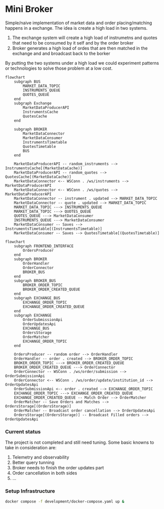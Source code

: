 # Mini Broker

Simple/naive implementation of market data and order placing/matching happens in a exchange. The idea is create a high load in two systems.
1) The exchange system will create a high load of instrumetns and quotes that need to be consumed by it self and by the order broker
2) Broker generates a high load of ordes that are then matched in the exchange and and broadcast back to the borker

By putting the two systems under a high load we could experiment patterns or technologies to solve those problem at a low cost.

```mermaid
flowchart
    subgraph BUS
        MARKET_DATA_TOPIC
        INSTRUMENTS_QUEUE
        QUOTES_QUEUE
    end
    subgraph Exchange
        MarketDataProducerAPI
        InstrumentsCache
        QuotesCache
    end
    
    subgraph BROKER
        MarketDataConnector
        MarketDataConsumer
        InstrumentsTimetable
        QuotesTimetable
        BUS
    end 

    MarketDataProducerAPI -- random_instruments --> InstrumentsCache[(MarketDataCache)]
    MarketDataProducerAPI -- random_quotes --> QuotesCache[(MarketDataCache)]
    MarketDataConnector <-- WSConn . /ws/instruments --> MarketDataProducerAPI
    MarketDataConnector <-- WSConn . /ws/quotes --> MarketDataProducerAPI
    MarketDataConnector -- instrument . updated --> MARKET_DATA_TOPIC
    MarketDataConnector -- quote . updated --> MARKET_DATA_TOPIC
    MARKET_DATA_TOPIC ---> INSTRUMENTS_QUEUE
    MARKET_DATA_TOPIC ---> QUOTES_QUEUE
    QUOTES_QUEUE ---> MarketDataConsumer
    INSTRUMENTS_QUEUE ---> MarketDataConsumer
    MarketDataConsumer -- Saves --> InstrumentsTimetable[(InstrumentsTimetable)]
    MarketDataConsumer -- Saves --> QuotesTimetable[(QuotesTimetable)]
```

```mermaid
flowchart
    subgraph FRONTEND_INTERFACE
        OrdersProducer
    end
    subgraph BROKER
        OrderHandler
        OrderConnector
        BROKER_BUS
    end
    subgraph BROKER_BUS
        BROKER_ORDER_TOPIC
        BROKER_ORDER_CREATED_QUEUE
    end
    subgraph EXCHANGE_BUS
        EXCHANGE_ORDER_TOPIC
        EXCHANGE_ORDER_CREATED_QUEUE
    end
    subgraph EXCHANGE
        OrderSubmissionApi
        OrderUpdatesApi
        EXCHANGE_BUS
        OrdersStorage
        OrderMatcher
        EXCHANGE_ORDER_TOPIC
    end

    OrdersProducer -- random order --> OrderHandler
    OrderHandler -- order . created --> BROKER_ORDER_TOPIC
    BROKER_ORDER_TOPIC ---> BROKER_ORDER_CREATED_QUEUE
    BROKER_ORDER_CREATED_QUEUE ---> OrderConnector
    OrderConnector -- WSConn . /ws/order/submission --> OrderSubmissionApi
    OrderConnector <-- WSConn . /ws/order/update/institution_id --> OrderUpdatesApi
    OrderSubmissionApi <-- order . created --> EXCHANGE_ORDER_TOPIC
    EXCHANGE_ORDER_TOPIC ---> EXCHANGE_ORDER_CREATED_QUEUE
    EXCHANGE_ORDER_CREATED_QUEUE -- Match Order --> OrderMatcher
    OrderMatcher -- Save Orders and Matches --> OrdersStorage[(OrdersStorage)]
    OrderMatcher -- Broadcast order cancellation --> OrderUpdatesApi
    OrdersStorage[(OrdersStorage)] -- Broadcast Filled orders --> OrderUpdatesApi
```

### Current status
The project is not completed and still need tuning. Some basic knowns to take in consideration are:
1) Telemetry and observability
2) Better query tunning
3) Broker needs to finish the order updates part
4) Order cancellation in both sides
5) ...

### Setup Infrastructure

```bash
docker compose -f development/docker-compose.yaml up &
```
